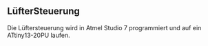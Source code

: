 ## LüfterSteuerung

Die Lüftersteuerung wird in Atmel Studio 7 programmiert und auf ein ATtiny13-20PU laufen.


